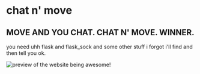 # chat n' move
## MOVE AND YOU CHAT. CHAT N' MOVE. WINNER. 

you need uhh flask and flask_sock and some other stuff i forgot i'll find and then tell you ok.

![preview of the website being awesome!](https://files.catbox.moe/ouhghk.gif)
